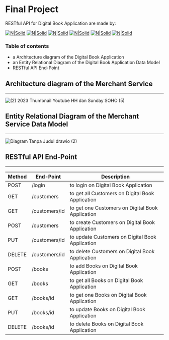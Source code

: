 # Final Project
RESTful API for Digital Book Application are made by:

[![N|Solid](https://img.shields.io/badge/Node.js-339933?style=for-the-badge&logo=nodedotjs&logoColor=white)](https://nodesource.com/products/nsolid) [![N|Solid](https://img.shields.io/badge/npm-CB3837?style=for-the-badge&logo=npm&logoColor=white)](https://nodesource.com/products/nsolid) [![N|Solid](https://img.shields.io/badge/JavaScript-323330?style=for-the-badge&logo=javascript&logoColor=F7DF1E)](https://nodesource.com/products/nsolid) 
[![N|Solid](https://img.shields.io/badge/express.js-%23404d59.svg?style=for-the-badge&logo=express&logoColor=%2361DAFB)](https://nodesource.com/products/nsolid) [![N|Solid](https://img.shields.io/badge/MySQL-005C84?style=for-the-badge&logo=mysql&logoColor=white)](https://nodesource.com/products/nsolid) [![N|Solid](https://img.shields.io/badge/POSTMAN-FF5722?style=for-the-badge&logo=Postman&logoColor=white)](https://nodesource.com/products/nsolid)

### Table of contents
- a Architecture diagram of the Digital Book Application
- an Entity Relational Diagram of the Digital Book Application Data Model
- RESTful API End-Point  

## Architecture diagram of the Merchant Service
___
![(2) 2023 Thumbnail Youtube HH dan Sunday SOHO  (5)](https://user-images.githubusercontent.com/116268411/216748901-de99ab78-8fb9-480e-9548-502e627b36e3.png)


## Entity Relational Diagram of the Merchant Service Data Model
___
![Diagram Tanpa Judul drawio (2)](https://user-images.githubusercontent.com/116268411/216748553-7aa87509-a389-416e-855e-68b0797748b0.png)

## RESTful API End-Point
___

| Method | End-Point | Description |
| ------ | ------ | ------ |
| POST | /login | to login on Digital Book Application |
| GET | /customers | to get all Customers on Digital Book Application |
| GET | /customers/id | to get one Customers on Digital Book Application |
| POST | /customers | to create Customers on Digital Book Application |
| PUT | /customers/id | to update Customers on Digital Book Application |
| DELETE | /customers/id | to delete Customers on Digital Book Application |
| POST | /books | to add Books on Digital Book Application | 
| GET | /books |  to get all Books on Digital Book Application |
| GET | /books/id | to get one Books on Digital Book Application |
| PUT | /books/id | to update Books on Digital Book Application |
| DELETE | /books/id | to delete Books on Digital Book Application |
